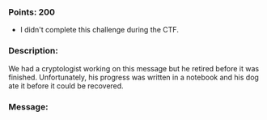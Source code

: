 ### Points: 200
  - I didn't complete this challenge during the CTF.

### Description:

We had a cryptologist working on this message but he retired before it was finished. Unfortunately, his progress was written in a notebook and his dog ate it before it could be recovered.

### Message:
